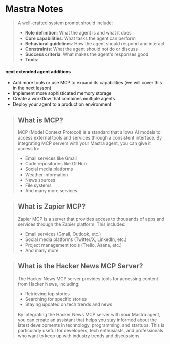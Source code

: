 # Mastra Notes
> A well-crafted system prompt should include:
>
> - **Role definition**: What the agent is and what it does
> - **Core capabilities**: What tasks the agent can perform
> - **Behavioral guidelines**: How the agent should respond and interact
> - **Constraints**: What the agent should not do or discuss
> - **Success criteria**: What makes the agent's responses good
> - **Tools**: 

#### next extended agent additions
- Add more tools or use MCP to expand its capabilities (we will cover this in the next lesson)
- Implement more sophisticated memory storage
- Create a workflow that combines multiple agents
- Deploy your agent to a production environment


> ## What is MCP?
>
> MCP (Model Context Protocol) is a standard that allows AI models to access external tools and services through a consistent interface. By integrating MCP servers with your Mastra agent, you can give it access to:
> - Email services like Gmail
> - Code repositories like GitHub
> - Social media platforms
> - Weather information
> - News sources
> - File systems
> - And many more services


> ## What is Zapier MCP?
>
> Zapier MCP is a server that provides access to thousands of apps and services through the Zapier platform. This includes:
>
> - Email services (Gmail, Outlook, etc.)
> - Social media platforms (Twitter/X, LinkedIn, etc.)
> - Project management tools (Trello, Asana, etc.)
> - And many more
>

> ## What is the Hacker News MCP Server?
>
> The Hacker News MCP server provides tools for accessing content from Hacker News, including:
> - Retrieving top stories
> - Searching for specific stories
> - Staying updated on tech trends and news
>
> By integrating the Hacker News MCP server with your Mastra agent, you can create an assistant that helps you stay informed about the latest developments in technology, programming, and startups. This is particularly useful for developers, tech enthusiasts, and professionals who want to keep up with industry trends and discussions.


